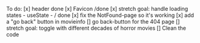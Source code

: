 To do:
[x] header done
[x] Favicon /done
[x] stretch goal: handle loading states - useState - / done
[x] fix the NotFound-page so it's working
[x] add a "go back" button in movieinfo
[] go back-button for the 404 page
[] stretch goal: toggle with different decades of horror movies
[] Clean the code
